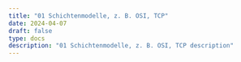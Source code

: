 ```yaml
---
title: "01 Schichtenmodelle, z. B. OSI, TCP"
date: 2024-04-07
draft: false
type: docs
description: "01 Schichtenmodelle, z. B. OSI, TCP description"
---
```


